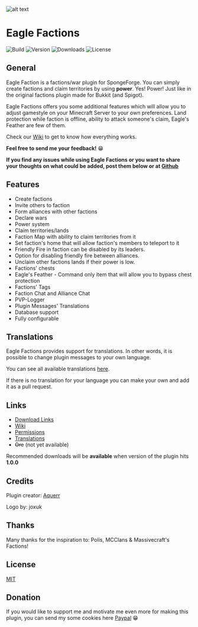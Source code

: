 ![alt text](http://i.imgur.com/Lh7W1Mo.png)

# Eagle Factions

![Build](https://img.shields.io/jenkins/build/https/jenkins.bartlomiejstepien.pl/EagleFactions-dev-build.svg?label=Build)
![Version](https://img.shields.io/github/release/aquerr/eaglefactions.svg?label=Version)
![Downloads](https://img.shields.io/github/downloads/aquerr/eaglefactions/total.svg?label=Total%20Downloads)
![License](https://img.shields.io/github/license/aquerr/eaglefactions.svg?label=License)

## General
Eagle Faction is a factions/war plugin for SpongeForge. You can simply create factions and claim territories by using **power**. Yes! Power! Just like in the original factions plugin made for Bukkit (and Spigot).

Eagle Factions offers you some additional features which will allow you to adjust gamestyle on your Minecraft Server to your own preferences. Land protection while faction is offline, ability to attack someone's claim, Eagle's Feather are few of them.

Check our [Wiki](https://github.com/Aquerr/EagleFactions/wiki) to get to know how everything works.

**Feel free to send me your feedback!** :grin: 

**If you find any issues while using **Eagle Factions** or you want to share your thoughts on what could be added, post them below or at [Github](https://github.com/Aquerr/EagleFactions/issues)**

## Features

* Create factions
* Invite others to faction
* Form alliances with other factions
* Declare wars 
* Power system
* Claim territories/lands
* Faction Map with ability to claim territories from it
* Set faction's home that will allow faction's members to teleport to it
* Friendly Fire in faction can be disabled by its leaders.
* Option for disabling friendly fire between alliances.
* Unclaim other factions lands if their power is low.
* Factions' chests
* Eagle's Feather - Command only item that will allow you to bypass chest protection
* Factions' Tags
* Faction Chat and Alliance Chat
* PVP-Logger
* Plugin Messages' Translations
* Database support
* Fully configurable

## Translations

Eagle Factions provides support for translations. In other words, it is possible to change plugin messages to your own language.

You can see all available translations [here](https://github.com/Aquerr/EagleFactions/tree/1.12.2/api-7.0.0/src/main/resources/messages).

If there is no translation for your language you can make your own and add it as a pull request.

## Links

* [Download Links](https://github.com/Aquerr/EagleFactions/releases)
* [Wiki](https://github.com/Aquerr/EagleFactions/wiki)
* [Permissions](https://github.com/Aquerr/EagleFactions/wiki/Permissions)
* [Translations](https://github.com/Aquerr/EagleFactions/tree/1.12.2/api-7.0.0/src/main/resources/messages)
* ~~Ore~~ (not yet available)

Recommended downloads will be **available** when version of the plugin hits **1.0.0**

## Credits

Plugin creator: [Aquerr](https://github.com/Aquerr)

Logo by: joxuk

## Thanks

Many thanks for the inspiration to: Polis, MCClans & Massivecraft's Factions!

## License

[MIT](https://github.com/Aquerr/EagleFactions/blob/master/LICENSE)

## Donation

If you would like to support me and motivate me even more for making this plugin, you can send my some cookies here [Paypal](https://www.paypal.me/aquerr) :grin:
